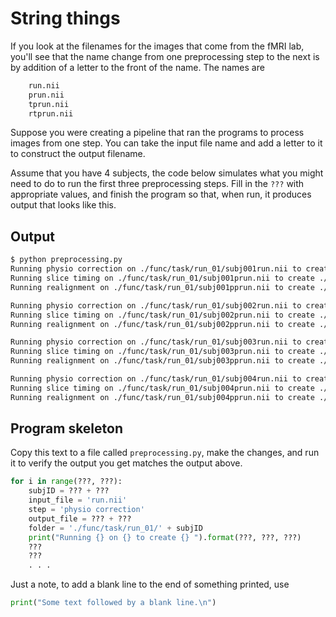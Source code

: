 # String things

If you look at the filenames for the images that come from the fMRI
lab, you'll see that the name change from one preprocessing step to
the next is by addition of a letter to the front of the name.  The
names are

```python
    run.nii
    prun.nii
    tprun.nii
    rtprun.nii
```

Suppose you were creating a pipeline that ran the programs to process
images from one step.  You can take the input file name and add a
letter to it to construct the output filename.

Assume that you have 4 subjects, the code below simulates what you
might need to do to run the first three preprocessing steps.  Fill
in the `???` with appropriate values, and finish the program so
that, when run, it produces output that looks like this.

## Output

```bash
$ python preprocessing.py
Running physio correction on ./func/task/run_01/subj001run.nii to create ./func/task/run_01/subj001prun.nii 
Running slice timing on ./func/task/run_01/subj001prun.nii to create ./func/task/run_01/subj001pprun.nii 
Running realignment on ./func/task/run_01/subj001pprun.nii to create ./func/task/run_01/subj001ppprun.nii

Running physio correction on ./func/task/run_01/subj002run.nii to create ./func/task/run_01/subj002prun.nii 
Running slice timing on ./func/task/run_01/subj002prun.nii to create ./func/task/run_01/subj002pprun.nii 
Running realignment on ./func/task/run_01/subj002pprun.nii to create ./func/task/run_01/subj002ppprun.nii

Running physio correction on ./func/task/run_01/subj003run.nii to create ./func/task/run_01/subj003prun.nii 
Running slice timing on ./func/task/run_01/subj003prun.nii to create ./func/task/run_01/subj003pprun.nii 
Running realignment on ./func/task/run_01/subj003pprun.nii to create ./func/task/run_01/subj003ppprun.nii

Running physio correction on ./func/task/run_01/subj004run.nii to create ./func/task/run_01/subj004prun.nii 
Running slice timing on ./func/task/run_01/subj004prun.nii to create ./func/task/run_01/subj004pprun.nii 
Running realignment on ./func/task/run_01/subj004pprun.nii to create ./func/task/run_01/subj004ppprun.nii
```

## Program skeleton

Copy this text to a file called `preprocessing.py`, make the changes,
and run it to verify the output you get matches the output above.

```python
for i in range(???, ???):
    subjID = ??? + ???
    input_file = 'run.nii'
    step = 'physio correction'
    output_file = ??? + ???
    folder = './func/task/run_01/' + subjID
    print("Running {} on {} to create {} ").format(???, ???, ???)
    ???
    ???
    . . .
```

Just a note, to add a blank line to the end of something printed, use

```python
print("Some text followed by a blank line.\n")
```
